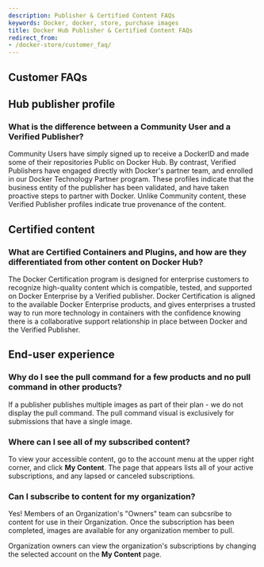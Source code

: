 ```yaml
---
description: Publisher & Certified Content FAQs
keywords: Docker, docker, store, purchase images
title: Docker Hub Publisher & Certified Content FAQs
redirect_from:
- /docker-store/customer_faq/
---
```


## Customer FAQs

## Hub publisher profile

### What is the difference between a Community User and a Verified Publisher?

Community Users have simply signed up to receive a DockerID and made some of their repositories Public on Docker Hub. By contrast, Verified Publishers have engaged directly with Docker's partner team, and enrolled in our Docker Technology Partner program. These profiles indicate that the business entity of the publisher has been validated, and have taken proactive steps to partner with Docker. Unlike Community content, these Verified Publisher profiles indicate true provenance of the content. 

## Certified content

### What are Certified Containers and Plugins, and how are they differentiated from other content on Docker Hub?

The Docker Certification program is
designed for enterprise customers to recognize
high-quality content which is compatible, tested, and supported on Docker Enterprise by a Verified publisher. Docker Certification is aligned to the available
Docker Enterprise products, and gives enterprises a trusted way to run more
technology in containers with the confidence knowing there is a collaborative support relationship in place between Docker and the Verified Publisher.

## End-user experience

### Why do I see the pull command for a few products and no pull command in other products?

If a publisher publishes multiple images as part of their plan - we do not
display the pull command. The pull command visual is exclusively for submissions
that have a single image.

### Where can I see all of my subscribed content?

To view your accessible content, go to the account menu at the upper right corner, and
click **My Content**. The page that appears lists all of your active
subscriptions, and any lapsed or canceled subscriptions.

### Can I subscribe to content for my organization?

Yes! Members of an Organization's "Owners" team can subcsribe to content
for use in their Organization. Once the subscription has been completed, images are available for any
organization member to pull.

Organization owners can view the organization's subscriptions by changing the
selected account on the **My Content** page.
